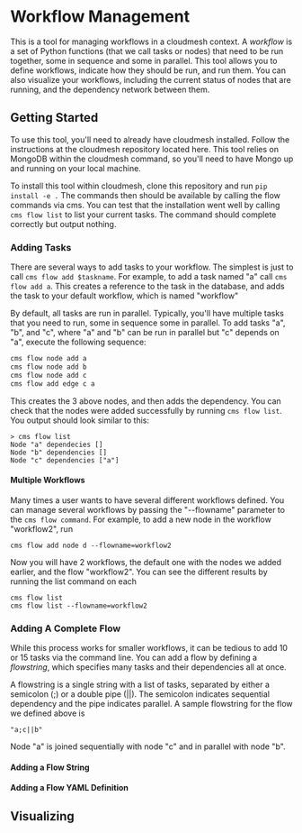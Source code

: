 Workflow Management
=============

This is a tool for managing workflows in a cloudmesh context. A _workflow_ is a set of Python functions (that we call tasks or nodes) that need to be run together, some in sequence and some in parallel. This tool allows you to define workflows, indicate how they should be run, and run them. You can also visualize your workflows, including the current status of nodes that are running, and the dependency network between them.

## Getting Started
To use this tool, you'll need to already have cloudmesh installed. Follow the instructions at the cloudmesh repository located here. This tool relies on MongoDB within the cloudmesh command, so you'll need to have Mongo up and running on your local machine.

To install this tool within cloudmesh, clone this repository and run `pip install -e .` The commands then should be available by calling the flow commands via cms. You can test that the installation went well by calling `cms flow list` to list your current tasks. The command should complete correctly but output nothing.

### Adding Tasks
There are several ways to add tasks to your workflow. The simplest is just to call `cms flow add $taskname`. For example, to add a task named "a" call `cms flow add a`. This creates a reference to the task in the database, and adds the task to your default workflow, which is named "workflow"

By default, all tasks are run in parallel. Typically, you'll have multiple tasks that you need to run, some in sequence some in parallel. To add tasks "a", "b", and "c", where "a" and "b" can be run in parallel but "c" depends on "a", execute the following sequence:
```bash
cms flow node add a
cms flow node add b
cms flow node add c
cms flow add edge c a
```

This creates the 3 above nodes, and then adds the dependency. You can check that the nodes were added successfully by running `cms flow list`. You output should look similar to this:
```commandline
> cms flow list
Node "a" dependecies []
Node "b" dependencies []
Node "c" dependencies ["a"]

```
#### Multiple Workflows
Many times a user wants to have several different workflows defined. You can manage several workflows by passing the "--flowname" parameter to the `cms flow command`. For example, to add a new node in the workflow "workflow2", run

`cms flow add node d --flowname=workflow2`

Now you will have 2 workflows, the default one with the nodes we added earlier, and the flow "workflow2". You can see the different results by running the list command on each
```commandline
cms flow list
cms flow list --flowname=workflow2
```

### Adding A Complete Flow
While this process works for smaller workflows, it can be tedious to add 10 or 15 tasks via the command line. You can add a flow by defining a _flowstring_, which specifies many tasks and their dependencies all at once. 

A flowstring is a single string with a list of tasks, separated by either a semicolon (;) or a double pipe (||). The semicolon indicates sequential dependency and the pipe indicates parallel. A sample flowstring for the flow we defined above is

`"a;c||b"`

Node "a" is joined sequentially with node "c" and in parallel with node "b".

#### Adding a Flow String

#### Adding a Flow YAML Definition

## Visualizing
